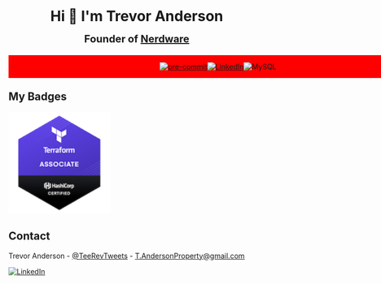 <!-- PROJECT HEADER -->

<div align="center" style="max-width: 100%; margin: 1rem 0 -1.25rem 0; padding: 0; display: flex; flex-direction: column;">
  <h1 align="center" style="margin: 0; padding: 0; border-bottom: none;">Hi 👋 I'm Trevor Anderson</h1>
  <strong style="font-size: 1.25rem; margin: 1rem 0 1.25rem 0;">Founder of <a href="https://github.com/Nerdware-LLC" >Nerdware</a></strong>

<!-- PROJECT SHIELDS GO HERE -->

  <div style="max-width: 100%; width: 100%; padding: 0 10rem; display: flex; flex-direction: row; justify-content: center; justify-items: space-around; align-content: center; align-items: center; background-color: red; ">

[![pre-commit][pre-commit-shield]](https://github.com/pre-commit/pre-commit)

[![LinkedIn][linkedin-shield]][linkedin-url]

![MySQL](https://img.shields.io/badge/mysql-%2300f.svg?style=for-the-badge&logo=mysql&logoColor=white)

  </div>
</div>

---

## My Badges

<a href="https://www.credly.com/badges/8e6817b5-5061-48cc-b9d3-b46f7dfe2bfb/public_url">
<img src="./assets/hashicorp-certified-terraform-associate.png" style="height: 200px;" />
</a>

## Contact

Trevor Anderson - [@TeeRevTweets](https://twitter.com/teerevtweets) - T.AndersonProperty@gmail.com

[![LinkedIn][linkedin-shield]][linkedin-url]

<!-- MARKDOWN LINKS & IMAGES -->
<!-- https://www.markdownguide.org/basic-syntax/#reference-style-links -->

[pre-commit-shield]: https://img.shields.io/badge/pre--commit-enabled-brightgreen?logo=pre-commit&logoColor=white
[linkedin-url]: https://www.linkedin.com/in/trevor-anderson-3a3b0392/
[linkedin-shield]: https://img.shields.io/badge/LinkedIn-0077B5?logo=linkedin&logoColor=white
